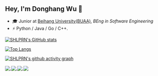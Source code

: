 ## Hey, I'm Donghang Wu 👋

- 🎓 Junior at [Beihang University(BUAA)](https://www.buaa.edu.cn), _BEng in Software Engineering_
- ⚡ Python / Java / Go / C++.

[![SHLPRN's GitHub stats](https://github-readme-stats-ten-gilt.vercel.app/api?username=shlprn&theme=tokyonight&show_icons=true&count_private=true)](https://github.com/shlprn)

[![Top Langs](https://github-readme-stats-ten-gilt.vercel.app/api/top-langs/?username=shlprn&card_width=500)](https://github.com/shlprn)

[![SHLPRN's github activity graph](https://github-readme-activity-graph.cyclic.app/graph?username=shlprn&theme=tokyo-night)](https://github.com/shlprn)

<a href="https://github.com/shlprn/34th_FengRuCup_Backend">
  <img align="center" src="https://github-readme-stats-ten-gilt.vercel.app/api/pin/?username=shlprn&repo=34th_FengRuCup_Backend&theme=tokyonight" />
</a>
<a href="https://github.com/shlprn/ForumProj_Backend">
  <img align="center" src="https://github-readme-stats-ten-gilt.vercel.app/api/pin/?username=shlprn&repo=ForumProj_Backend&theme=algolia" />
</a>
<a href="https://github.com/shlprn/ForumProj_Backend">
  <img align="center" src="https://github-readme-stats-ten-gilt.vercel.app/api/pin/?username=shlprn&repo=ForumProj_Backend&theme=prussian" />
</a>
<a href="https://github.com/shlprn/ForumProj_Backend">
  <img align="center" src="https://github-readme-stats-ten-gilt.vercel.app/api/pin/?username=shlprn&repo=ForumProj_Backend&theme=calm" />
</a>
